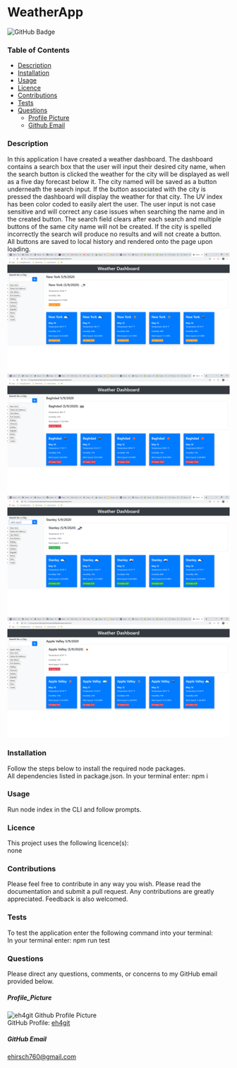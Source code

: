 
  # WeatherApp
  
![GitHub Badge](https://img.shields.io/badge/License-none-blue.svg)
### Table of Contents
* [Description](#Description)
* [Installation](#Installation)
* [Usage](#Usage)
* [Licence](#Licence)
* [Contributions](#Contributions)
* [Tests](#Tests)
* [Questions](#Questions)
  * [Profile Picture](#Profile_Picture)
  * [Github Email](#Github_Profile)
### Description
In this application I have created a weather dashboard. The dashboard contains a search box that the user will input their desired city name, when the search button is clicked the weather for the city will be displayed as well as a five day forecast below it. The city named will be saved as a button underneath the search input. If the button associated with the city is pressed the dashboard will display the weather for that city. The UV index has been color coded to easily alert the user. The user input is not case sensitive and will correct any case issues when searching the name and in the created button. The search field clears after each search and multiple buttons of the same city name will not be created. If the city is spelled incorrectly the search will produce no results and will not create a button. All buttons are saved to local history and rendered onto the page upon loading.<br>
![screenshot](./readMePictures/WeatherDashboard1.png)
![screenshot](./readMePictures/WeatherDashboard2.png)
![screenshot](./readMePictures/WeatherDashboard3.png)
![screenshot](./readMePictures/WeatherDashboard4.png)
### Installation
Follow the steps below to install the required node packages.<br>
All dependencies listed in package.json. In your terminal enter: npm i
### Usage
Run node index in the CLI and follow prompts. 
### Licence
This project uses the following licence(s):<br>
none
### Contributions
Please feel free to contribute in any way you wish. Please read the documentation and submit a pull request. Any contributions are greatly appreciated. Feedback is also welcomed.
### Tests
To test the application enter the following command into your terminal:<br>
In your terminal enter: npm run test
### Questions
Please direct any questions, comments, or concerns to my GitHub email provided below.
##### Profile_Picture
![eh4git Github Profile Picture](https://github.com/eh4git.png?size=200)<br>
GitHub Profile: [eh4git](http://github.com/eh4git)
##### GitHub Email
ehirsch760@gmail.com
